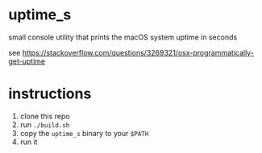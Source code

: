 # uptime_s

small console utility that prints the macOS system uptime in seconds

see https://stackoverflow.com/questions/3269321/osx-programmatically-get-uptime

# instructions

1. clone this repo
2. run `./build.sh`
3. copy the `uptime_s` binary to your `$PATH`
4. run it
